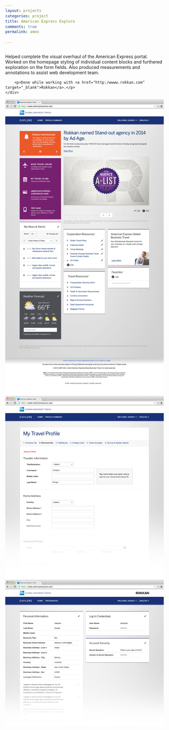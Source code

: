 ```yaml
---
layout: projects
categories: project
title: American Express Explore
comments: true
permalink: amex

---
```


<div class="row clearfix">
	<div class="column full">
		<p>Helped complete the visual overhaul of the American Express portal. Worked on the homepage styling of individual content blocks and furthered exploration on the form fields. Also produced measurements and annotations to assist web development team.</p>

		<p>Done while working with <a href="http:/wwww.rokkan.com" target="_blank">Rokkan</a>.</p>
	</div>
</div>

<div class="row clearfix project-image">
	<div class="column full">
		<img src="/img/proj/amex/img-1.jpg" alt="">
	</div>
</div>
<div class="row clearfix project-image">
	<div class="column full">
		<img src="/img/proj/amex/img-2.png" alt="">
	</div>
</div>
<div class="row clearfix project-image">
	<div class="column full">
		<img src="/img/proj/amex/img-3.png" alt="">
	</div>
</div>